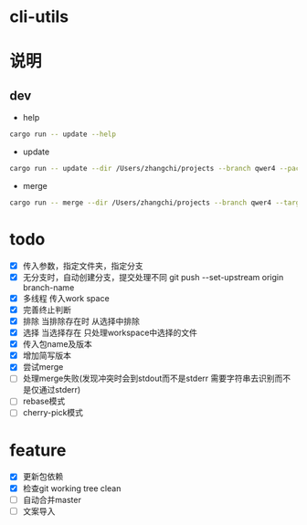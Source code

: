 # cli-utils

# 说明
## dev

- help
```bash
cargo run -- update --help
```
- update 
```bash
cargo run -- update --dir /Users/zhangchi/projects --branch qwer4 --package react --version 11 --include dlp,lego --exclude lego
```
- merge
```bash
cargo run -- merge --dir /Users/zhangchi/projects --branch qwer4 --target qwer3  --include dlp,lego --exclude lego
```
# todo
- [x] 传入参数，指定文件夹，指定分支
- [x] 无分支时，自动创建分支，提交处理不同  git push --set-upstream origin branch-name
- [x] 多线程 传入work space
- [x] 完善终止判断
- [x] 排除 当排除存在时 从选择中排除
- [x] 选择 当选择存在 只处理workspace中选择的文件
- [x] 传入包name及版本
- [x] 增加简写版本
- [x] 尝试merge
- [ ] 处理merge失败(发现冲突时会到stdout而不是stderr 需要字符串去识别而不是仅通过stderr)
- [ ] rebase模式
- [ ] cherry-pick模式

# feature
- [x] 更新包依赖
- [x] 检查git working tree clean
- [ ] 自动合并master
- [ ] 文案导入